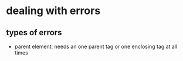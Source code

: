 # dealing with errors
## types of errors
- parent element: needs an one parent tag or one enclosing tag at all times